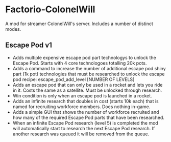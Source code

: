 # Factorio-ColonelWill


A mod for streamer ColonelWill's server. Includes a number of distinct modes.

Escape Pod v1
-----------

- Adds multiple expensive escape pod part technologys to unlock the Escape Pod. Starts with 4 core technologoes totalling 20k pots.
- Adds a command to increase the number of additional escape pod shiny part (1k pot) technologies that must be researched to unlock the escape pod recipe: escape_pod_add_level [NUMBER OF LEVELS]
- Adds an escape pod that can only be used in a rocket and lets you ride in it. Costs the same as a satellite. Must be unlocked through research.
- Win condition is only when an escape pod is launched in a rocket.
- Adds an infinite research that doubles in cost (starts 10k each) that is named for recruiting workforce members. Does nothing in-game.
- Adds a simple GUI that shows the number of workforce recruited and how many of the required Escape Pod parts that have been researched.
- When an infinite Escape Pod research (level 5) is completed the mod will automatically start to research the next Escape Pod research. If another research was queued it will be removed from the queue.